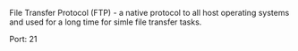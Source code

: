 File Transfer Protocol (FTP) - a native protocol to all host operating systems and used for a long time for simle file transfer tasks. 

Port: 21